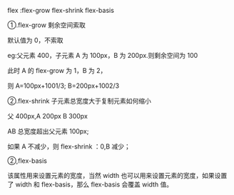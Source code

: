 flex :flex-grow flex-shrink flex-basis

①.flex-grow 剩余空间索取

默认值为 0，不索取

eg:父元素 400，子元素 A 为 100px，B 为 200px.则剩余空间为 100

此时 A 的 flex-grow 为 1，B 为 2，

则 A=100px+1001/3; B=200px+1002/3

②.flex-shrink 子元素总宽度大于复制元素如何缩小

父 400px,A 200px B 300px

AB 总宽度超出父元素 100px;

如果 A 不减少，则 flex-shrink ：0,B 减少；

②,flex-basis

该属性用来设置元素的宽度，当然 width 也可以用来设置元素的宽度，如果设置了 width 和 flex-basis，那么 flex-basis 会覆盖 width 值。
